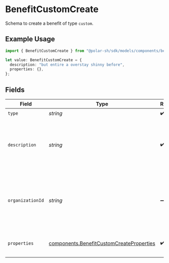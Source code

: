 # BenefitCustomCreate

Schema to create a benefit of type `custom`.

## Example Usage

```typescript
import { BenefitCustomCreate } from "@polar-sh/sdk/models/components/benefitcustomcreate.js";

let value: BenefitCustomCreate = {
  description: "but entire a overstay shinny before",
  properties: {},
};
```

## Fields

| Field                                                                                                | Type                                                                                                 | Required                                                                                             | Description                                                                                          |
| ---------------------------------------------------------------------------------------------------- | ---------------------------------------------------------------------------------------------------- | ---------------------------------------------------------------------------------------------------- | ---------------------------------------------------------------------------------------------------- |
| `type`                                                                                               | *string*                                                                                             | :heavy_check_mark:                                                                                   | N/A                                                                                                  |
| `description`                                                                                        | *string*                                                                                             | :heavy_check_mark:                                                                                   | The description of the benefit. Will be displayed on products having this benefit.                   |
| `organizationId`                                                                                     | *string*                                                                                             | :heavy_minus_sign:                                                                                   | The ID of the organization owning the benefit. **Required unless you use an organization token.**    |
| `properties`                                                                                         | [components.BenefitCustomCreateProperties](../../models/components/benefitcustomcreateproperties.md) | :heavy_check_mark:                                                                                   | Properties for creating a benefit of type `custom`.                                                  |